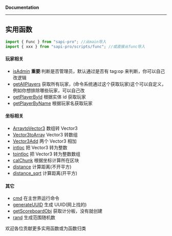 **Documentation**

---

## 实用函数

```typescript
import { Func } from "sapi-pro"; //从main导入
import { xxx } from "sapi-pro/scripts/func"; //或直接从func导入
```

#### 玩家相关

-   [isAdmin](../docs/namespaces/Func/functions/isAdmin.md)
    **重要**:判断是否管理员，默认通过是否有 tag:op 来判断，你可以自己改逻辑
-   [getAllPlayers](../docs/namespaces/Func/functions/getAllPlayers.md)
    获取所有玩家，(命令系统通过这个获取玩家)这个可以自定义，例如你想排除哪些玩家，可以自己改
-   [getPlayerById](../docs/namespaces/Func/functions/getPlayerById.md) 根据实体 id 获取玩家
-   [getPlayerByName](../docs/namespaces/Func/functions/getPlayerByName.md) 根据玩家名获取玩家

#### 坐标相关

-   [ArraytoVector3](../docs/namespaces/Func/functions/ArraytoVector3.md) 数组转 Vector3
-   [Vector3toArray](../docs/namespaces/Func/functions/Vector3toArray.md) Vector3 转数组
-   [Vector3Add](../docs/namespaces/Func/functions/Vector3Add.md) 两个 Vector3 相加
-   [intloc](../docs/namespaces/Func/functions/intloc.md) 把 Vector3 转为整数
-   [tointloc](../docs/namespaces/Func/functions/tointloc.md) 把 Vector3 转为整数数组
-   [calChunk](../docs/namespaces/Func/functions/calChunk.md) 根据坐标计算所在区块
-   [distance](functions/distance.md) 计算距离(不开平方)
-   [distance_sqrt](../docs/namespaces/Func/functions/distance_sqrt.md) 计算距离(开平方)

#### 其它

-   [cmd](../docs/namespaces/Func/functions/cmd.md) 在主世界运行命令
-   [generateUUID](../docs/namespaces/Func/functions/generateUUID.md) 生成 UUID(网上找的)
-   [getScoreboardObj](../docs/namespaces/Func/functions/getScoreboardObj.md) 获取计分板，没有就创建
-   [rand](../docs/namespaces/Func/functions/rand.md) 生成范围随机数

欢迎各位贡献更多实用函数或为函数归类
